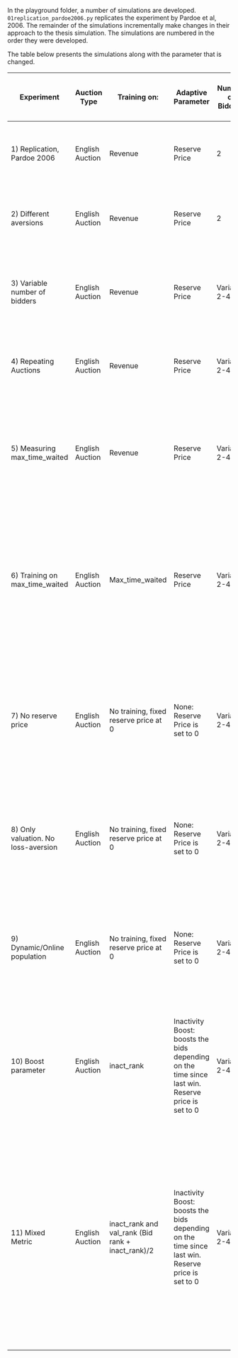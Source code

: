 In the playground folder, a number of simulations are developed. `01replication_pardoe2006.py` replicates the experiment by Pardoe et al, 2006. The remainder of the simulations incrementally make changes in their approach to the thesis simulation. The simulations are numbered in the order they were developed.

The  table below presents the simulations along with the parameter that is changed. 

| Experiment                            | Auction Type   | Training on:  | Adaptive Parameter  | Number of Bidders | Bidders have different parameter values | Bidder population characteristics          | Necessary additional changes from previous                 | Notes/Results                                             |
|--------------------------------------|----------------|---------------|---------------------|-------------------|----------------------------------------|-----------------------------------------------|----------------------------------------------------------|--------------------------------------------------------|
| 1) Replication, Pardoe 2006          | English Auction | Revenue       | Reserve Price      | 2                 | False                                  | For each auction, different bidder population, same adaptive auction mechanism | ———                                                      | Results are replicated                                    |
| 2) Different aversions               | English Auction | Revenue       | Reserve Price      | 2                 | True                                   | For each auction, different bidder population, same adaptive auction mechanism | None                                                    | Same/Similar results: Adaptive learning helps              |
| 3) Variable number of bidders        | English Auction | Revenue       | Reserve Price      | Variable, 2-4     | True                                   | For each auction, different bidder population, same adaptive auction mechanism | The bidding strategy is different as the equilibrium doesn’t hold for more than 2 bidders. | Performance increase is not as strong, but definitely still there compared to using random reserve prices. |
| 4) Repeating Auctions                | English Auction | Revenue       | Reserve Price      | Variable, 2-4     | True                                   | Each population is used for 20 auctions, instead of changing after every auction | None                                                    | Same: Performance increase. Learning is not as consistent (jumps every 20 auctions) |
| 5) Measuring max_time_waited         | English Auction | Revenue       | Reserve Price      | Variable, 2-4     | True                                   | Each population is used for 20 auctions, instead of changing after every auction | None                                                    | Same: Here, the experiment is the same, but we also measure max_time_waited. There is no decrease in max_time_waited, as the system doesn’t try to improve in that aspect. |
| 6) Training on max_time_waited       | English Auction | Max_time_waited | Reserve Price      | Variable, 2-4     | True                                   | Each population is used for 20 auctions, instead of changing after every auction | None                                                    | Adapting the reserve price doesn’t lead to a better max_time_waited. The revenue also doesn’t improve in this case, as the reserve is not attempting to increase it. Conclusion: Reserve price does not have a clear effect on max_time_waited. |
| 7) No reserve price                  | English Auction | No training, fixed reserve price at 0 | None: Reserve Price is set to 0 | Variable, 2-4     | True | Each population is used for 20 auctions, instead of changing after every auction | None | A reserve price of 0 performed better in almost all experiments, so setting it to 0 seems appropriate, instead of having to go through the learning to end up with 0 anyway. Revenue is better than using random reserve prices. |
| 8) Only valuation. No loss-aversion | English Auction | No training, fixed reserve price at 0 | None: Reserve Price is set to 0 | Variable, 2-4 | True | Each population is used for 20 auctions, instead of changing after every auction. Agents only have valuation; no loss aversion | None | When the reserve is 0, loss-aversion doesn’t matter. This experiment shows that. The performance is the same as experiment 7 |
| 9) Dynamic/Online population         | English Auction | No training, fixed reserve price at 0 | None: Reserve Price is set to 0 | Variable, 2-4 | True | There is no longer a set of 20 auctions. After each auction, the winner is potentially replaced with new bidders (up to 4). Each bidder is drawn from a unique population | None | Nothing too interesting. Reward is lowered over time as there is no prioritisation based on time waited. |
| 10) Boost parameter                  | English Auction | inact_rank    | Inactivity Boost: boosts the bids depending on the time since last win. Reserve price is set to 0 | Variable, 2-4 | True | After each auction, the winner is potentially replaced with new bidders (up to 4). Each bidder is drawn from a unique population | None | As expected, the algorithm learns to consider the inactivity time the most, ignoring the actual bid. Looking at the bandit valuations, boosts ≥ 4 are equally good. 200 epochs are enough to reach optimum. |
| 11) Mixed Metric                    | English Auction | inact_rank and val_rank (Bid rank + inact_rank)/2 | Inactivity Boost: boosts the bids depending on the time since last win. Reserve price is set to 0 | Variable, 2-4 | True | After each auction, the winner is potentially replaced with new bidders (up to 4). Each bidder is drawn from a unique population | Temperature changes to improve learning a bit. Exploitation is prioritised more. | Central question here is: How much should we consider inactivity, if both the valuation and inactivity_time matter equally? What boost parameter allows us to take inactivity seriously enough, but not too much? Findings: The algorithm learns the correct evaluations, but it takes time as the differences are smaller. Next up: finding a better learning algorithm |
